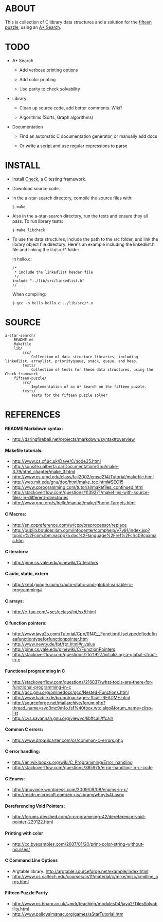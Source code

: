 ABOUT
=====
This is collection of C library data structures and a solution for the [fifteen puzzle](http://en.wikipedia.org/wiki/Fifteen_puzzle), using an [A* Search](http://en.wikipedia.org/wiki/A*_search_algorithm).

TODO
====
*   A* Search
    
    *	Add verbose printing options

    *	Add color printing
    
    *	Use parity to check solvability

*   Library:

    *   Clean up source code, add better comments. Wiki?
    
    *   Algorithms (Sorts, Graph algorithms)

*   Documentation
    
    *   Find an automatic C documentation generator, or manually add docs
    
    *   Or write a script and use regular expressions to parse

INSTALL
=======
*   Install [Check](http://check.sourceforge.net/), a C testing framework.

*   Download source code.

*   In the a-star-search directory, compile the source files with:

        $ make
    
*   Also in the a-star-search directory, run the tests and ensure they all pass. To run library tests:

        $ make libcheck
    
*   To use the data structures, include the path to the src folder, and link the library object file directory. Here's an example including the linkedlist.h file and linking the lib/src/* folder

    In hello.c:
    
        /*
         * include the linkedlist header file
         */
        include "../lib/src/linkedlist.h"
        // ...
    
    When compiling:

        $ gcc -o hello hello.c ../lib/src/*.o

SOURCE
======
    a-star-search/
        README.md
        Makefile
        lib/
            src/
                Collection of data structure libraries, including linkedlist, arraylist, priorityqueue, stack, queue, and heap.
            tests/
                Collection of tests for these data structures, using the Check framework
        fifteen-puzzle/
            src/
                Implementation of an A* Search on the fifteen puzzle.
            tests/
                Tests for the fifteen puzzle solver
            
REFERENCES
==========

#### README Markdown syntax:
*   http://daringfireball.net/projects/markdown/syntax#overview

#### Makefile tutorials:
*   http://www.cs.cf.ac.uk/Dave/C/node35.html
*   http://sunsite.ualberta.ca/Documentation/Gnu/make-3.79/html_chapter/make_3.html
*   http://www.cs.umd.edu/class/fall2002/cmsc214/Tutorial/makefile.html
*   http://web.mit.edu/gnu/doc/html/make_toc.html#SEC15
*   http://www.cprogramming.com/tutorial/makefiles_continued.html
*   http://stackoverflow.com/questions/1139271/makefiles-with-source-files-in-different-directories
*   http://www.gnu.org/s/hello/manual/make/Phony-Targets.html

#### C Macros:
*   http://en.cppreference.com/w/cpp/preprocessor/replace
*   http://publib.boulder.ibm.com/infocenter/comphelp/v7v91/index.jsp?topic=%2Fcom.ibm.vacpp7a.doc%2Flanguage%2Fref%2Fclrc09cpxmac.htm

#### C iterators:
*   http://pine.cs.yale.edu/pinewiki/C/Iterators

#### C auto, static, extern
*   http://knol.google.com/k/auto-static-and-global-variable-c-programming#

#### C arrays:
*   http://c-faq.com/~scs/cclass/int/sx5.html

#### C function pointers:
*   http://www.java2s.com/Tutorial/Cpp/0140__Function/Usetypedeftodefineafunctiontypeforfunctionpointer.htm
*   http://www.newty.de/fpt/fpt.html#r_value
*   http://pine.cs.yale.edu/pinewiki/C/FunctionPointers
*   http://stackoverflow.com/questions/2521927/initializing-a-global-struct-in-c

#### Functional programming in C
*   http://stackoverflow.com/questions/216037/what-tools-are-there-for-functional-programming-in-c
*   http://gcc.gnu.org/onlinedocs/gcc/Nested-Functions.html
*   http://www.haible.de/bruno/packages-ffcall-README.html
*   http://sourceforge.net/mailarchive/forum.php?thread_name=svd3mc9m1o.fsf%40tbox.wtc.algo&forum_name=clisp-list
*   http://cvs.savannah.gnu.org/viewvc/libffcall/ffcall/

#### Common C errors:
*   http://www.drpaulcarter.com/cs/common-c-errors.php

#### C error handling:
*   http://en.wikibooks.org/wiki/C_Programming/Error_handling
*   http://stackoverflow.com/questions/385975/error-handling-in-c-code

#### C Enums:
*   http://gnuvince.wordpress.com/2009/09/08/enums-in-c/
*   http://msdn.microsoft.com/en-us/library/whbyts4t.aspx

#### Dereferencing Void Pointers:
*   http://forums.devshed.com/c-programming-42/dereference-void-pointer-229122.html

#### Printing with color
*	http://cc.byexamples.com/2007/01/20/print-color-string-without-ncurses/

#### C Command Line Options
*	Argtable library: http://argtable.sourceforge.net/example/index.html
*	http://www.cs.caltech.edu/courses/cs11/material/c/mike/misc/cmdline_args.html

#### Fifteen Puzzle Parity
*    http://www.cs.bham.ac.uk/~mdr/teaching/modules04/java2/TilesSolvability.html
*    http://www.policyalmanac.org/games/aStarTutorial.htm